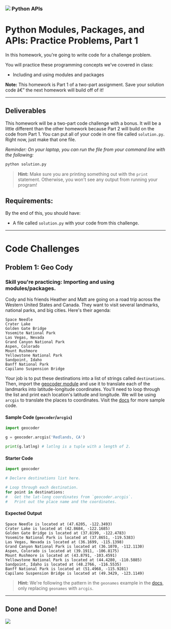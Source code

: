 ### ![](https://ga-dash.s3.amazonaws.com/production/assets/logo-9f88ae6c9c3871690e33280fcf557f33.png) Python APIs

<!---
This assignment was developed by Brandi

Questions? Comments?
1. Log an issue to this repo to alert me of a problem.
2. Suggest an edit yourself by forking this repo, making edits, and submitting a pull request with your changes back to our master branch.
3. Hit me up on Slack at @brandib.
--->

# Python Modules, Packages, and APIs: Practice Problems, Part 1

In this homework, you're going to write code for a challenge problem.

You will practice these programming concepts we've covered in class:

* Including and using modules and packages

**Note:** This homework is Part 1 of a two-part assignment. Save your solution code â€” the next homework will build off of it!

---

## Deliverables

This homework will be a two-part code challenge with a bonus. It will be a little different than the other homework because Part 2 will build on the code from Part 1. You can put all of your code in one file called `solution.py`. Right now, just make that one file.

*Reminder: On your laptop, you can run the file from your command line with the following:*

```python
python solution.py
```

> **Hint:** Make sure you are printing something out with the `print` statement. Otherwise, you won't see any output from running your program!


## Requirements:

By the end of this, you should have:
* A file called `solution.py` with your code from this challenge.

---

# Code Challenges

## Problem 1: Geo Cody

### Skill you're practicing: Importing and using modules/packages.

Cody and his friends Heather and Matt are going on a road trip across the Western United States and Canada. They want to visit several landmarks, national parks, and big cities. Here's their agenda:

```
Space Needle
Crater Lake
Golden Gate Bridge
Yosemite National Park
Las Vegas, Nevada
Grand Canyon National Park
Aspen, Colorado
Mount Rushmore
Yellowstone National Park
Sandpoint, Idaho
Banff National Park
Capilano Suspension Bridge
```

Your job is to put these destinations into a list of strings called `destinations`. Then, import the [geocoder module](https://geocoder.readthedocs.io/providers/ArcGIS.html#geocoding) and use it to translate each of the landmarks into latitude-longitude coordinates. You'll need to loop through the list and print each location's latitude and longitude. We will be using `arcgis` to translate the places to coordinates. Visit the [docs](https://geocoder.readthedocs.io/results.html) for more sample code.

#### Sample Code (`geocoder`/`arcgis`)

```python
import geocoder

g = geocoder.arcgis('Redlands, CA')

print(g.latlng) # latlng is a tuple with a length of 2.
```

#### Starter Code

```python
import geocoder

# Declare destinations list here.

# Loop through each destination.
for point in destinations:
#   Get the lat-long coordinates from `geocoder.arcgis`.
#   Print out the place name and the coordinates.
```

#### Expected Output

```
Space Needle is located at (47.6205, -122.3493)
Crater Lake is located at (42.8684, -122.1685)
Golden Gate Bridge is located at (37.8199, -122.4783)
Yosemite National Park is located at (37.8651, -119.5383)
Las Vegas, Nevada is located at (36.1699, -115.1398)
Grand Canyon National Park is located at (36.1070, -112.1130)
Aspen, Colorado is located at (39.1911, -106.8175)
Mount Rushmore is located at (43.8791, -103.4591)
Yellowstone National Park is located at (44.4280, -110.5885)
Sandpoint, Idaho is located at (48.2766, -116.5535)
Banff National Park is located at (51.4968, -115.9281)
Capilano Suspension Bridge is located at (49.3429, -123.1149)
```


> **Hint:** We're following the pattern in the `geonames` example in the [docs](https://geocoder.readthedocs.io/results.html), only replacing `geonames` with `arcgis`.

---

## Done and Done!

![](https://media.giphy.com/media/PqwqtOLfG19Ti/giphy.gif)
